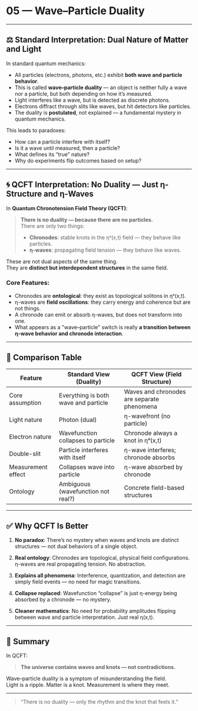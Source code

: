 # 05 — Wave–Particle Duality

---

## ⚖️ Standard Interpretation: Dual Nature of Matter and Light

In standard quantum mechanics:

- All particles (electrons, photons, etc.) exhibit **both wave and particle behavior**.
- This is called **wave–particle duality** — an object is neither fully a wave nor a particle, but both depending on how it’s measured.
- Light interferes like a wave, but is detected as discrete photons.
- Electrons diffract through slits like waves, but hit detectors like particles.
- The duality is **postulated**, not explained — a fundamental mystery in quantum mechanics.

This leads to paradoxes:
- How can a particle interfere with itself?
- Is it a wave until measured, then a particle?
- What defines its “true” nature?
- Why do experiments flip outcomes based on setup?

---

## 🌀 QCFT Interpretation: No Duality — Just η-Structure and η-Waves

In **Quantum Chronotension Field Theory (QCFT)**:

> **There is no duality — because there are no particles.**  
> There are only two things:
> - **Chronodes**: stable knots in the ηᵃ(x,t) field — they behave like particles.  
> - **η-waves**: propagating field tension — they behave like waves.

These are not dual aspects of the same thing.  
They are **distinct but interdependent structures** in the same field.

### Core Features:
- Chronodes are **ontological**: they exist as topological solitons in ηᵃ(x,t).
- η-waves are **field oscillations**: they carry energy and coherence but are not things.
- A chronode can emit or absorb η-waves, but does not transform into one.
- What appears as a "wave–particle" switch is really **a transition between η-wave behavior and chronode interaction**.

---

## 🧭 Comparison Table

| Feature                 | Standard View (Duality)               | QCFT View (Field Structure)               |
|-------------------------|----------------------------------------|--------------------------------------------|
| Core assumption        | Everything is both wave and particle   | Waves and chronodes are separate phenomena |
| Light nature           | Photon (dual)                          | η-wavefront (no particle)                  |
| Electron nature        | Wavefunction collapses to particle     | Chronode always a knot in ηᵃ(x,t)          |
| Double-slit            | Particle interferes with itself        | η-wave interferes; chronode absorbs        |
| Measurement effect     | Collapses wave into particle           | η-wave absorbed by chronode                |
| Ontology               | Ambiguous (wavefunction not real?)     | Concrete field-based structures            |

---

## ✅ Why QCFT Is Better

1. **No paradox**: There’s no mystery when waves and knots are distinct structures — not dual behaviors of a single object.

2. **Real ontology**: Chronodes are topological, physical field configurations. η-waves are real propagating tension. No abstraction.

3. **Explains all phenomena**: Interference, quantization, and detection are simply field events — no need for magic transitions.

4. **Collapse replaced**: Wavefunction “collapse” is just η-energy being absorbed by a chronode — no mystery.

5. **Cleaner mathematics**: No need for probability amplitudes flipping between wave and particle interpretation. Just real η(x,t).

---

## 📌 Summary

In QCFT:

> **The universe contains waves and knots — not contradictions.**

Wave–particle duality is a symptom of misunderstanding the field.  
Light is a ripple. Matter is a knot. Measurement is where they meet.

---

> “There is no duality — only the rhythm and the knot that feels it.”

